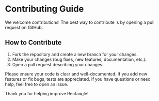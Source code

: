 # Contributing Guide

We welcome contributions! The best way to contribute is by opening a pull request on GitHub.

## How to Contribute

1. Fork the repository and create a new branch for your changes.
2. Make your changes (bug fixes, new features, documentation, etc.).
3. Open a pull request describing your changes.

Please ensure your code is clear and well-documented. If you add new features or fix bugs, tests are appreciated.
If you have questions or need help, feel free to open an issue.

Thank you for helping improve Rectangle!
